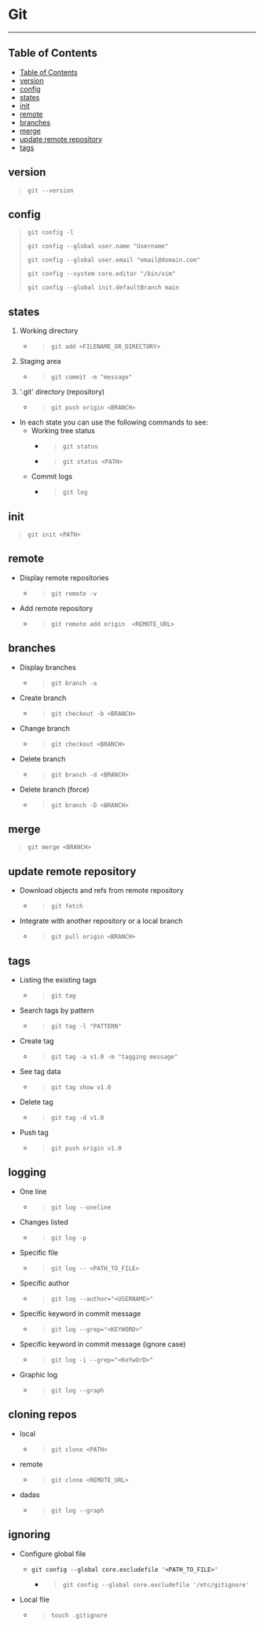 # Git
***
## Table of Contents
  - [Table of Contents](#table-of-contents)
  - [version](#version)
  - [config](#config)
  - [states](#states)
  - [init](#init)
  - [remote](#remote)
  - [branches](#branches)
  - [merge](#merge)
  - [update remote repository](#update-remote-repository)
  - [tags](#tags)

## version
> `git --version`

## config
> `git config -l`
>
> `git config --global user.name "Username"`
>
> `git config --global user.email "email@domain.com"`
>
> `git config --system core.editor "/bin/vim"`
>
> `git config --global init.defaultBranch main`


## states
1.  Working directory
    * > `git add <FILENAME_OR_DIRECTORY>`
2.  Staging area
    * > `git commit -m "message"`
3.  '.git' directory (repository)
    * > `git push origin <BRANCH>`  
* In each state you can use the following commands to see:
  - Working tree status
    * > `git status`
    * > `git status <PATH>`
  - Commit logs
    * > `git log`


## init
> `git init <PATH>`


## remote
*  Display remote repositories
    * > `git remote -v`
*  Add remote repository
    * > `git remote add origin  <REMOTE_URL>`


## branches 
*  Display branches
    -  > `git branch -a`
*  Create branch
    -  > `git checkout -b <BRANCH>`
*  Change branch
    -  > `git checkout <BRANCH>`
*  Delete branch
    -  > `git branch -d <BRANCH>`
*  Delete branch (force)
    -  > `git branch -D <BRANCH>`

## merge
> `git merge <BRANCH>`

## update remote repository
* Download objects and refs from remote repository
   * > `git fetch`
* Integrate with another repository or a local branch
   * > `git pull origin <BRANCH>`

## tags

* Listing the existing tags
  * > `git tag`
* Search tags by pattern 
  * > `git tag -l "PATTERN"`
* Create tag
  * > `git tag -a v1.0 -m "tagging message"`
* See tag data
  * > `git tag show v1.0`
* Delete tag
  * > `git tag -d v1.0`
* Push tag
  *  > `git push origin v1.0`

## logging
* One line
  * > `git log --oneline`
* Changes listed
  * > `git log -p`
* Specific file
  * > `git log -- <PATH_TO_FILE>`
* Specific author
  * > `git log --author="<USERNAME>"`
* Specific keyword in commit message
  * > `git log --grep="<KEYWORD>"`
* Specific keyword in commit message (ignore case)
  * > `git log -i --grep="<KeYwOrD>"`
* Graphic log
  * > `git log --graph`

## cloning repos
* local
  * > `git clone <PATH>`
* remote
  * > `git clone <REMOTE_URL>`
* dadas
  * > `git log --graph`


## ignoring
* Configure global file 
  * `git config --global core.excludefile '<PATH_TO_FILE>'`
    * > `git config --global core.excludefile '/etc/gitignore'`

* Local file
  * > `touch .gitignore`

